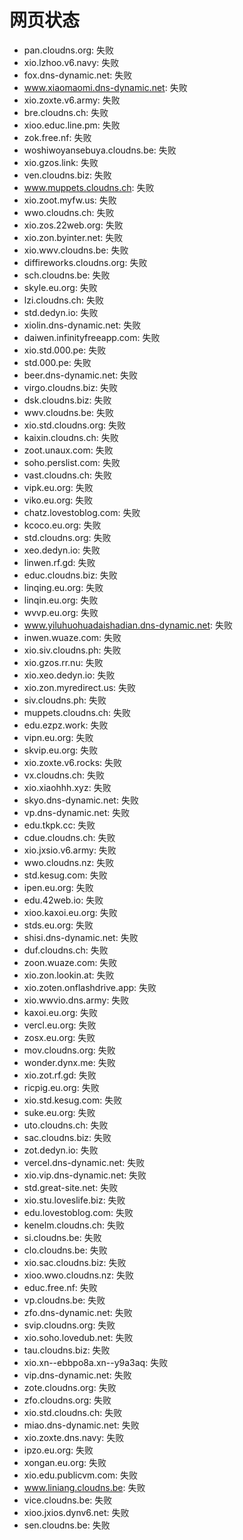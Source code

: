 # 网页状态
- pan.cloudns.org: 失败
- xio.lzhoo.v6.navy: 失败
- fox.dns-dynamic.net: 失败
- www.xiaomaomi.dns-dynamic.net: 失败
- xio.zoxte.v6.army: 失败
- bre.cloudns.ch: 失败
- xioo.educ.line.pm: 失败
- zok.free.nf: 失败
- woshiwoyansebuya.cloudns.be: 失败
- xio.gzos.link: 失败
- ven.cloudns.biz: 失败
- www.muppets.cloudns.ch: 失败
- xio.zoot.myfw.us: 失败
- wwo.cloudns.ch: 失败
- xio.zos.22web.org: 失败
- xio.zon.byinter.net: 失败
- xio.wwv.cloudns.be: 失败
- diffireworks.cloudns.org: 失败
- sch.cloudns.be: 失败
- skyle.eu.org: 失败
- lzi.cloudns.ch: 失败
- std.dedyn.io: 失败
- xiolin.dns-dynamic.net: 失败
- daiwen.infinityfreeapp.com: 失败
- xio.std.000.pe: 失败
- std.000.pe: 失败
- beer.dns-dynamic.net: 失败
- virgo.cloudns.biz: 失败
- dsk.cloudns.biz: 失败
- wwv.cloudns.be: 失败
- xio.std.cloudns.org: 失败
- kaixin.cloudns.ch: 失败
- zoot.unaux.com: 失败
- soho.perslist.com: 失败
- vast.cloudns.ch: 失败
- vipk.eu.org: 失败
- viko.eu.org: 失败
- chatz.lovestoblog.com: 失败
- kcoco.eu.org: 失败
- std.cloudns.org: 失败
- xeo.dedyn.io: 失败
- linwen.rf.gd: 失败
- educ.cloudns.biz: 失败
- linqing.eu.org: 失败
- linqin.eu.org: 失败
- wvvp.eu.org: 失败
- www.yiluhuohuadaishadian.dns-dynamic.net: 失败
- inwen.wuaze.com: 失败
- xio.siv.cloudns.ph: 失败
- xio.gzos.rr.nu: 失败
- xio.xeo.dedyn.io: 失败
- xio.zon.myredirect.us: 失败
- siv.cloudns.ph: 失败
- muppets.cloudns.ch: 失败
- edu.ezpz.work: 失败
- vipn.eu.org: 失败
- skvip.eu.org: 失败
- xio.zoxte.v6.rocks: 失败
- vx.cloudns.ch: 失败
- xio.xiaohhh.xyz: 失败
- skyo.dns-dynamic.net: 失败
- vp.dns-dynamic.net: 失败
- edu.tkpk.cc: 失败
- cdue.cloudns.ch: 失败
- xio.jxsio.v6.army: 失败
- wwo.cloudns.nz: 失败
- std.kesug.com: 失败
- ipen.eu.org: 失败
- edu.42web.io: 失败
- xioo.kaxoi.eu.org: 失败
- stds.eu.org: 失败
- shisi.dns-dynamic.net: 失败
- duf.cloudns.ch: 失败
- zoon.wuaze.com: 失败
- xio.zon.lookin.at: 失败
- xio.zoten.onflashdrive.app: 失败
- xio.wwvio.dns.army: 失败
- kaxoi.eu.org: 失败
- vercl.eu.org: 失败
- zosx.eu.org: 失败
- mov.cloudns.org: 失败
- wonder.dynx.me: 失败
- xio.zot.rf.gd: 失败
- ricpig.eu.org: 失败
- xio.std.kesug.com: 失败
- suke.eu.org: 失败
- uto.cloudns.ch: 失败
- sac.cloudns.biz: 失败
- zot.dedyn.io: 失败
- vercel.dns-dynamic.net: 失败
- xio.vip.dns-dynamic.net: 失败
- std.great-site.net: 失败
- xio.stu.loveslife.biz: 失败
- edu.lovestoblog.com: 失败
- kenelm.cloudns.ch: 失败
- si.cloudns.be: 失败
- clo.cloudns.be: 失败
- xio.sac.cloudns.biz: 失败
- xioo.wwo.cloudns.nz: 失败
- educ.free.nf: 失败
- vp.cloudns.be: 失败
- zfo.dns-dynamic.net: 失败
- svip.cloudns.org: 失败
- xio.soho.lovedub.net: 失败
- tau.cloudns.biz: 失败
- xio.xn--ebbpo8a.xn--y9a3aq: 失败
- vip.dns-dynamic.net: 失败
- zote.cloudns.org: 失败
- zfo.cloudns.org: 失败
- xio.std.cloudns.ch: 失败
- miao.dns-dynamic.net: 失败
- xio.zoxte.dns.navy: 失败
- ipzo.eu.org: 失败
- xongan.eu.org: 失败
- xio.edu.publicvm.com: 失败
- www.liniang.cloudns.be: 失败
- vice.cloudns.be: 失败
- xioo.jxios.dynv6.net: 失败
- sen.cloudns.be: 失败
